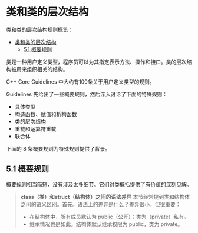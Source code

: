 # 类和类的层次结构

类和类的层次结构规则概览：

- [类和类的层次结构](#类和类的层次结构)
  - [5.1 概要规则](#51-概要规则)

类是一种用户定义类型，程序员可以为其指定表示方法、操作和接口。类的层次结构被用来组织相关的结构。

C++ Core Guidelines 中大约有100条关于用户定义类型的规则。

Guidelines 先给出了一些概要规则，然后深入讨论了下面的特殊规则：

- 具体类型
- 构造函数、赋值和析构函数
- 类的层次结构
- 重载和运算符重载
- 联合体

下面的 8 条概要规则为特殊规则提供了背景。

## 5.1 概要规则

概要规则相当简短，没有涉及太多细节。它们对类概括提供了有价值的深刻见解。

> **class（类）和struct（结构体）之间的语法差异**
> 本节经常提到类和结构体之间的语义区别。首先。语法上的差异是什么？差异很小，但很重要：
> - 在结构体中，所有成员默认为 public（公开）；类为（private）私有。
> - 继承情况也是如此。结构体默认继承权限为 public，类为 private。
